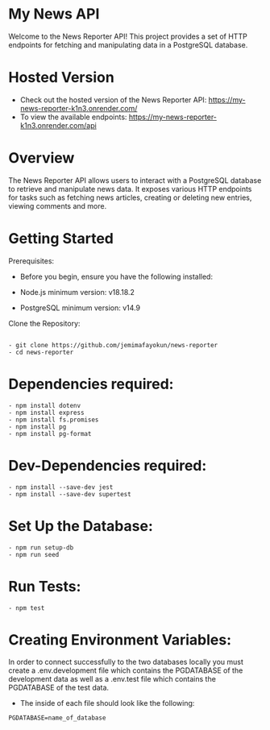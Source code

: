 # My News API

Welcome to the News Reporter API! This project provides a set of HTTP endpoints for fetching and manipulating data in a PostgreSQL database.

# Hosted Version

- Check out the hosted version of the News Reporter API: https://my-news-reporter-k1n3.onrender.com/
- To view the available endpoints: https://my-news-reporter-k1n3.onrender.com/api

# Overview

The News Reporter API allows users to interact with a PostgreSQL database to retrieve and manipulate news data. It exposes various HTTP endpoints for tasks such as fetching news articles, creating or deleting new entries, viewing comments and more.

# Getting Started

Prerequisites:

- Before you begin, ensure you have the following installed:

- Node.js minimum version: v18.18.2
- PostgreSQL minimum version: v14.9

Clone the Repository:

```

- git clone https://github.com/jemimafayokun/news-reporter
- cd news-reporter

```

# Dependencies required:

```
- npm install dotenv
- npm install express
- npm install fs.promises
- npm install pg
- npm install pg-format

```

# Dev-Dependencies required:

```
- npm install --save-dev jest
- npm install --save-dev supertest

```

# Set Up the Database:

```
- npm run setup-db
- npm run seed

```

# Run Tests:

```
- npm test

```

# Creating Environment Variables:

In order to connect successfully to the two databases locally you must create a .env.development file which contains the PGDATABASE of the development data as well as a .env.test file which contains the PGDATABASE of the test data.

- The inside of each file should look like the following:

```
PGDATABASE=name_of_database

```
